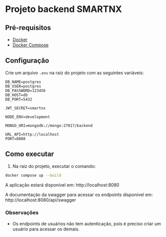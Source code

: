 # Projeto backend SMARTNX

## Pré-requisitos

- [Docker](https://www.docker.com/)
- [Docker Compose](https://docs.docker.com/compose/)


## Configuração

Crie um arquivo `.env` na raiz do projeto com as seguintes variáveis:
   
    DB_NAME=postgres
    DB_USER=postgres
    DB_PASSWORD=123456
    DB_HOST=db
    DB_PORT=5432

    JWT_SECRET=smartnx

    NODE_ENV=development

    MONGO_URI=mongodb://mongo:27017/backend

    URL_API=http://localhost
    PORT=8080

## Como executar
1) Na raiz do projeto, executar o comando:

```bash
docker compose up --build

```

A aplicação estará disponível em: http://localhost:8080

A documentação da swagger para acessar os endpoints disponível em: http://localhost:8080/api/swagger

### Observações

- Os endpoints de usuários não tem autenticação, pois é preciso criar um usuário para acessar os demais.